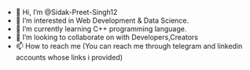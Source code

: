 - 👋 Hi, I’m @Sidak-Preet-Singh12
- 👀 I’m interested in Web Development & Data Science.
- 🌱 I’m currently learning C++ programming language.
- 💞️ I’m looking to collaborate on with Developers,Creators
- 📫 How to reach me (You can reach me through telegram and linkedin accounts whose links i provided)

<!---
Sidak-Preet-Singh12/Sidak-Preet-Singh12 is a ✨ special ✨ repository because its `README.md` (this file) appears on your GitHub profile.
You can click the Preview link to take a look at your changes.
--->
